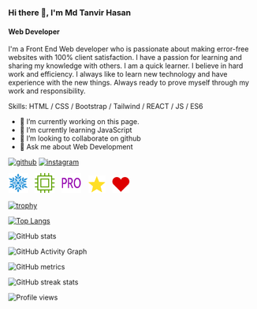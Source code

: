 
### Hi there 👋, I'm Md Tanvir Hasan
#### Web Developer


I'm a Front End Web developer who is passionate about making error-free websites with 100% client satisfaction. I have a passion for learning and sharing my knowledge with others. I am a quick learner. I believe in hard work and efficiency. I always like to learn new technology and have experience with the new things. Always ready to prove myself through my work and responsibility.

Skills:  HTML / CSS / Bootstrap / Tailwind / REACT / JS / ES6 

- 🔭 I’m currently working on this page. 
- 🌱 I’m currently learning JavaScript 
- 👯 I’m looking to collaborate on github 
- 💬 Ask me about Web Development 


[<img src='https://cdn.jsdelivr.net/npm/simple-icons@3.0.1/icons/github.svg' alt='github' height='40'>](https://github.com/hasanmdtanvir)  [<img src='https://cdn.jsdelivr.net/npm/simple-icons@3.0.1/icons/instagram.svg' alt='instagram' height='40'>](https://www.instagram.com/tanvirbinsiraj/)  

<a href='https://archiveprogram.github.com/'><img src='https://raw.githubusercontent.com/acervenky/animated-github-badges/master/assets/acbadge.gif' width='40' height='40'></a> <a href='https://docs.github.com/en/developers'><img src='https://raw.githubusercontent.com/acervenky/animated-github-badges/master/assets/devbadge.gif' width='40' height='40'></a> <a href='https://github.com/pricing'><img src='https://raw.githubusercontent.com/acervenky/animated-github-badges/master/assets/pro.gif' width='40' height='40'></a> <a href='https://stars.github.com/'><img src='https://raw.githubusercontent.com/acervenky/animated-github-badges/master/assets/starbadge.gif' width='35' height='35'></a> <a href='https://docs.github.com/en/github/supporting-the-open-source-community-with-github-sponsors'><img src='https://raw.githubusercontent.com/acervenky/animated-github-badges/master/assets/sponsorbadge.gif' width='35' height='35'></a> 

[![trophy](https://github-profile-trophy.vercel.app/?username=hasanmdtanvir)](https://github.com/ryo-ma/github-profile-trophy)

[![Top Langs](https://github-readme-stats.vercel.app/api/top-langs/?username=hasanmdtanvir)](https://github.com/anuraghazra/github-readme-stats)

![GitHub stats](https://github-readme-stats.vercel.app/api?username=hasanmdtanvir&show_icons=true&count_private=true)  

![GitHub Activity Graph](https://activity-graph.herokuapp.com/graph?username=hasanmdtanvir)  

![GitHub metrics](https://metrics.lecoq.io/hasanmdtanvir)  

![GitHub streak stats](https://github-readme-streak-stats.herokuapp.com/?user=hasanmdtanvir)  

![Profile views](https://gpvc.arturio.dev/hasanmdtanvir)  
